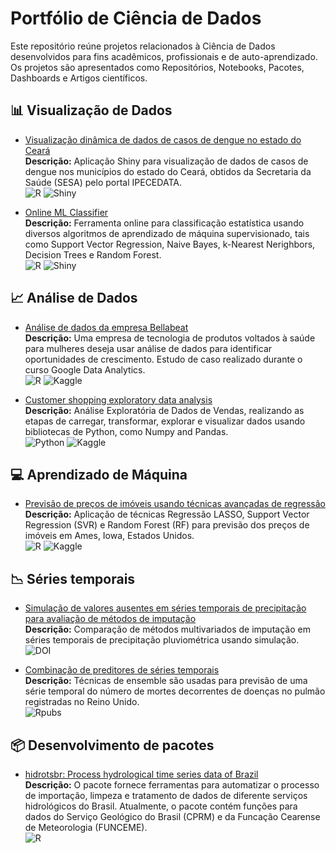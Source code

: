 # Portfólio de Ciência de Dados

Este repositório reúne projetos relacionados à Ciência de Dados desenvolvidos para fins acadêmicos, profissionais e de auto-aprendizado.
Os projetos são apresentados como Repositórios, Notebooks, Pacotes, Dashboards e Artigos científicos.

## :bar_chart: Visualização de Dados

- [Visualização dinâmica de dados de casos de dengue no estado do Ceará](https://rubensocj.shinyapps.io/dengue-ce/)  
**Descrição:** Aplicação Shiny para visualização de dados de casos de dengue nos municípios do estado do Ceará, obtidos da Secretaria da Saúde (SESA) pelo portal IPECEDATA.  
![R](https://img.shields.io/badge/R-%23276DC3.svg?style=for-the-badge&logo=R&logoColor=white)
![Shiny](https://img.shields.io/badge/Shiny-shinyapps.io-blue?style=for-the-badge&labelColor=white&logo=RStudio&logoColor=blue)  

- [Online ML Classifier](https://rubensocj.shinyapps.io/online-ml-classifier/)  
**Descrição:** Ferramenta online para classificação estatística usando diversos algoritmos de aprendizado de máquina supervisionado, tais como Support Vector Regression, Naive Bayes, k-Nearest Nerighbors, Decision Trees e Random Forest.  
![R](https://img.shields.io/badge/R-%23276DC3.svg?style=for-the-badge&logo=R&logoColor=white)
![Shiny](https://img.shields.io/badge/Shiny-shinyapps.io-blue?style=for-the-badge&labelColor=white&logo=RStudio&logoColor=blue)  

## :chart_with_upwards_trend: Análise de Dados

- [Análise de dados da empresa Bellabeat](https://www.kaggle.com/code/rubensocj/an-lise-de-dados-da-empresa-bellabeat)  
**Descrição:** Uma empresa de tecnologia de produtos voltados à saúde para mulheres deseja usar análise de dados para identificar oportunidades de crescimento. Estudo de caso realizado durante o curso Google Data Analytics.  
![R](https://img.shields.io/badge/R-%23276DC3.svg?style=for-the-badge&logo=R&logoColor=white)
![Kaggle](https://img.shields.io/badge/Kaggle-035a7d?style=for-the-badge&logo=kaggle&logoColor=white)  

- [Customer shopping exploratory data analysis](https://www.kaggle.com/code/rubensocj/customer-shopping-exploratory-data-analysis)  
**Descrição:** Análise Exploratória de Dados de Vendas, realizando as etapas de carregar, transformar, explorar e visualizar dados usando bibliotecas de Python, como Numpy and Pandas.  
![Python](https://img.shields.io/badge/Python-3670A0?style=for-the-badge&logo=python&logoColor=ffdd54)
![Kaggle](https://img.shields.io/badge/Kaggle-035a7d?style=for-the-badge&logo=kaggle&logoColor=white)  

## :computer: Aprendizado de Máquina

- [Previsão de preços de imóveis usando técnicas avançadas de regressão](https://www.kaggle.com/code/rubensocj/regress-o-lasso-svr-e-random-forest)  
**Descrição:** Aplicação de técnicas Regressão LASSO, Support Vector Regression (SVR) e Random Forest (RF) para previsão dos preços de imóveis em Ames, Iowa, Estados Unidos.  
![R](https://img.shields.io/badge/R-%23276DC3.svg?style=for-the-badge&logo=R&logoColor=white)
![Kaggle](https://img.shields.io/badge/Kaggle-035a7d?style=for-the-badge&logo=kaggle&logoColor=white)  

## :chart_with_downwards_trend: Séries temporais

- [Simulação de valores ausentes em séries temporais de precipitação para avaliação de métodos de imputação](https://doi.org/10.55761/abclima.v30i18.15243)  
**Descrição:** Comparação de métodos multivariados de imputação em séries temporais de precipitação pluviométrica usando simulação.  
![DOI](https://img.shields.io/badge/DOI-10.55761/abclima.v30i18.15243-B31B1B.svg?style=for-the-badge)

- [Combinação de preditores de séries temporais](https://rpubs.com/rubensocj/combination-of-forecasts)  
**Descrição:** Técnicas de ensemble são usadas para previsão de uma série temporal do número de mortes decorrentes de doenças no pulmão registradas no Reino Unido.  
![Rpubs](https://img.shields.io/badge/Pubs-RPubs.com-orange.svg?style=for-the-badge&labelColor=white&logo=RStudio&logoColor=blue)

## :package: Desenvolvimento de pacotes

- [hidrotsbr: Process hydrological time series data of Brazil](https://github.com/rubensocj/hidrotsbr)  
**Descrição:** O pacote fornece ferramentas para automatizar o processo de importação, limpeza e tratamento de dados de diferente serviços hidrológicos do Brasil. Atualmente, o pacote contém funções para dados do Serviço Geológico do Brasil (CPRM) e da Funcação Cearense de Meteorologia (FUNCEME).  
![R](https://img.shields.io/badge/R-%23276DC3.svg?style=for-the-badge&logo=R&logoColor=white)
